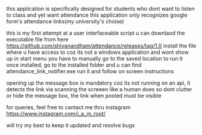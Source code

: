 this application is specifically designed for students who dont want to listen to class and yet want attendance
this application only recognizes google form's attendance links(my university's choise)

this is my first attempt at a user interfaceable script
u can downlaod the executable file from here https://github.com/shivanandham/attendance/releases/tag/1.0
install the file where u have access to coz its not a windows application and wont show up in start menu
you have to manually go to the saved location to run it
once installed, go to the installed folder and u can find attendance_link_notifier.exe 
run it and follow on screen instructions

opening up the message box is mandatory coz its not running on an api, it detects the link via scanning the screeen like a human does
so dont clutter or hide the message box, the link when posted must be visible

for queries, feel free to cantact me thru instagram https://www.instagram.com/i_a_m_root/

will try my best to keep it updated and resolve bugs
